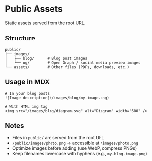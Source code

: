 # Public Assets

Static assets served from the root URL.

## Structure

```
public/
├── images/
│   ├── blog/      # Blog post images
│   └── og/        # Open Graph / social media preview images
└── assets/        # Other files (PDFs, downloads, etc.)
```

## Usage in MDX

```mdx
# In your blog posts
![Image description](/images/blog/my-image.png)

# With HTML img tag
<img src="/images/blog/diagram.svg" alt="Diagram" width="600" />
```

## Notes

- Files in `public/` are served from the root URL
- `/public/images/photo.png` → accessible at `/images/photo.png`
- Optimize images before adding (use WebP, compress PNGs)
- Keep filenames lowercase with hyphens (e.g., `my-blog-image.png`)
